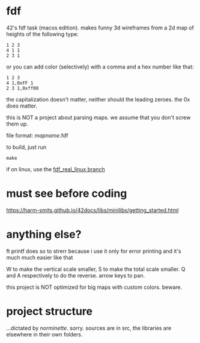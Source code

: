 # fdf
42's fdf task (macos edition). makes funny 3d wireframes from a 2d map of heights of the following type:
```
1 2 3
4 1 1
2 3 1
```
or you can add color (selectively) with a comma and a hex number like that:
```
1 2 3
4 1,0xFF 1
2 3 1,0xff00
```
the capitalization doesn't matter, neither should the leading zeroes. the 0x does matter.

this is NOT a project about parsing maps. we assume that you don't screw them up.

file format: *mapname*.fdf

to build, just run
```
make
```
if on linux, use the [fdf_real_linux branch](https://github.com/DISN-kolo/fdf/tree/fdf_real_linux/)
# must see before coding
https://harm-smits.github.io/42docs/libs/minilibx/getting_started.html

# anything else?
ft printf does so to strerr because i use it only for error printing and it's much much easier like that

W to make the vertical scale smaller, S to make the total scale smaller. Q and A respectively to do the reverse. arrow keys to pan.

this project is NOT optimized for big maps with custom colors. beware.
# project structure
...dictated by *norminette*. sorry. sources are in src, the libraries are elsewhere in their own folders.
